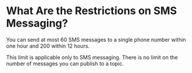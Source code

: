 # What Are the Restrictions on SMS Messaging?<a name="smn_faq_0017"></a>

You can send at most 60 SMS messages to a single phone number within one hour and 200 within 12 hours.

This limit is applicable only to SMS messaging. There is no limit on the number of messages you can publish to a topic.

